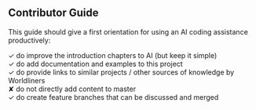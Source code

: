 ## Contributor Guide
This guide should give a first orientation for using an AI coding assistance productively:

✓ do improve the introduction chapters to AI (but keep it simple)<br>
✓ do add documentation and examples to this project<br>
✓ do provide links to similar projects / other sources of knowledge by Worldliners<br>
✘ do not directly add content to master<br>
✓ do create feature branches that can be discussed and merged<br>